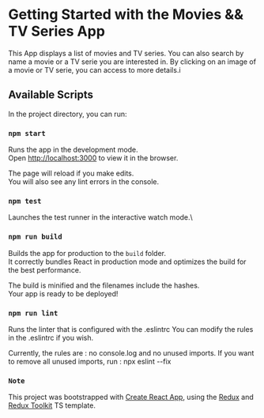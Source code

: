 # Getting Started with the Movies && TV Series App

This App displays a list of movies and TV series.
You can also search by name a movie or a TV serie you are interested in.
By clicking on an image of a movie or TV serie, you can access to more details.i

## Available Scripts

In the project directory, you can run:

### `npm start`

Runs the app in the development mode.\
Open [http://localhost:3000](http://localhost:3000) to view it in the browser.

The page will reload if you make edits.\
You will also see any lint errors in the console.

### `npm test`

Launches the test runner in the interactive watch mode.\

### `npm run build`

Builds the app for production to the `build` folder.\
It correctly bundles React in production mode and optimizes the build for the best performance.

The build is minified and the filenames include the hashes.\
Your app is ready to be deployed!

### `npm run lint`

Runs the linter that is configured with the .eslintrc
You can modify the rules in the .eslintrc if you wish.

Currently, the rules are : no console.log and no unused imports.
If you want to remove all unused imports, run : npx eslint <project-directory> --fix

### `Note`

This project was bootstrapped with [Create React App](https://github.com/facebook/create-react-app), using the [Redux](https://redux.js.org/) and [Redux Toolkit](https://redux-toolkit.js.org/) TS template.
